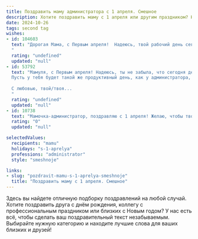 ```yaml
---
title: Поздравить маму администратора с 1 апреля. Смешное
description: Хотите поздравить маму с 1 апреля или другим праздником? Наш ИИ создаст незабываемое поздравление, а вы обязательно выделитесь среди других.  
date: 2024-10-26
tags: second tag
wishes:
- id: 104603
  text: "Дорогая Мама, с Первым апреля!  Надеюсь, твой рабочий день сегодня пройдет без административных казусов, а только с приятными сюрпризами и  шутками!  Пусть все клиенты будут улыбчивыми, а начальство –  в отличном настроении (ну, или хотя бы  не слишком злым).  С праздником,  лучший администратор в мире (и моя любимая Мама)!
  "
  rating: "undefined"
  updated: "null"
- id: 53792
  text: "Мамуля, с Первым апреля! Надеюсь, ты не забыла, что сегодня день, когда все шутки хороши! 😉
  Пусть у тебя будет такой же продуктивный день, как у администратора, который умеет решать любые проблемы, даже если они только кажутся  😂
  
  С любовью, твой/твоя...
  "
  rating: "undefined"
  updated: "null"
- id: 10738
  text: "Мамочка-администратор, поздравляю с 1 апреля! Желаю, чтобы твои шуточки всегда служили благим целям, а смех звучал громче, чем писк отключённого принтера! Пусть клиенты будут милы, как кошечки, а работа – весёлой, как игра в пятнашки! С днем смеха тебя, дорогая!"
  rating: "0"
  updated: "null"

selectedValues:
  recipients: "mamu"
  holidays: "s-1-aprelya"
  professions: "administrator"
  style: "smeshnoje"

links:
- slug: "pozdravit-mamu-s-1-aprelya-smeshnoje"
  title: "Поздравить маму с 1 апреля. Смешное"
---
```


Здесь вы найдете отличную подборку поздравлений на любой случай. 
Хотите поздравить друга с днём рождения, коллегу с профессиональным праздником или близких с Новым годом? У нас есть всё, чтобы сделать ваш поздравительный текст незабываемым. Выбирайте нужную категорию и находите лучшие слова для ваших близких и друзей!
